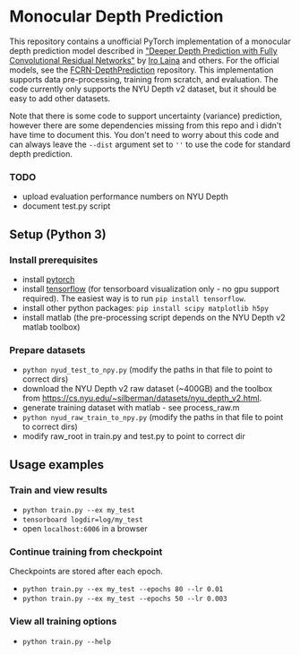# Monocular Depth Prediction

This repository contains a unofficial PyTorch implementation of a monocular depth prediction model described in 
["Deeper Depth Prediction with Fully Convolutional Residual Networks"](https://arxiv.org/abs/1606.00373) by [Iro Laina](http://campar.in.tum.de/Main/IroLaina) and others. 
For the official models, see the
[FCRN-DepthPrediction](https://github.com/iro-cp/FCRN-DepthPrediction) repository.
This implementation supports data pre-processing, training from scratch, and evaluation. The code currently only supports the NYU Depth v2 dataset, but it should be easy to add other datasets.

Note that there is some code to support uncertainty (variance) prediction, however there are some dependencies missing from this repo and i didn't have time to document this. You don't need to worry about this code and can always leave the `--dist` argument set to `''` to use the code for standard depth prediction.

### TODO
- upload evaluation performance numbers on NYU Depth
- document test.py script

## Setup (Python 3)

### Install prerequisites
* install [pytorch](https://pytorch.org/)
* install [tensorflow](https://www.tensorflow.org/) (for tensorboard visualization only - no gpu support required). The easiest way is to run `pip install tensorflow`.
* install other python packages: `pip install scipy matplotlib h5py`
* install matlab (the pre-processing script depends on the NYU Depth v2 matlab toolbox)

### Prepare datasets
* `python nyud_test_to_npy.py` (modify the paths in that file to point to correct dirs)
* download the NYU Depth v2 raw dataset (~400GB) and the toolbox from https://cs.nyu.edu/~silberman/datasets/nyu_depth_v2.html.
* generate training dataset with matlab - see process_raw.m
* `python nyud_raw_train_to_npy.py` (modify the paths in that file to point to correct dirs)
* modify raw_root in train.py and test.py to point to correct dir


## Usage examples

### Train and view results
* `python train.py --ex my_test`
* `tensorboard logdir=log/my_test`
* open `localhost:6006` in a browser

### Continue training from checkpoint
Checkpoints are stored after each epoch.

* `python train.py --ex my_test --epochs 80 --lr 0.01`
* `python train.py --ex my_test --epochs 50 --lr 0.003`

### View all training options
* `python train.py --help`
